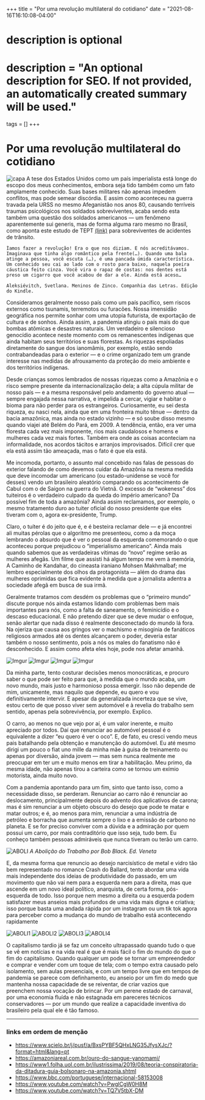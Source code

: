 +++
title = "Por uma revolução multilateral do cotidiano"
date = "2021-08-16T16:10:08-04:00"

#
# description is optional
#
# description = "An optional description for SEO. If not provided, an automatically created summary will be used."

tags = []
+++
# Por uma revolução multilateral do cotidiano
![capa](https://i.postimg.cc/fW3NNWSP/1-suf-PWq-Gh-Pb1h34wudu-Lm-HQ.jpg)
A tese dos Estados Unidos como um país imperialista está longe do escopo dos meus conhecimentos, embora seja tido também como um fato amplamente conhecido. Suas bases militares não apenas impedem conflitos, mas pode semear discórdia. E assim como aconteceu na guerra travada pela URSS no mesmo Afeganistão nos anos 80, causando terríveis traumas psicológicos nos soldados sobreviventes, acaba sendo esta também uma questão dos soldados americanos — um fenômeno aparentemente sui generis, mas de forma alguma raro mesmo no Brasil, como aponta este estudo de TEPT [(link)](https://www.scielo.br/j/pusf/a/BxsPYBF5QHxLNG35JfysXJc/?format=html&lang=pt) para sobreviventes de acidentes de trânsito.

    Íamos fazer a revolução! Era o que nos diziam. E nós acreditávamos. Imaginava que tinha algo romântico pela frente(…). Quando uma bala atinge a pessoa, você escuta (…), é uma pancada úmida característica. Um conhecido seu cai ao lado com o rosto para baixo, naquela poeira cáustica feito cinza. Você vira o rapaz de costas: nos dentes está preso um cigarro que você acabou de dar a ele. Ainda está aceso…

    Aleksiévitch, Svetlana. Meninos de Zinco. Companhia das Letras. Edição do Kindle.

Consideramos geralmente nosso país como um país pacífico, sem riscos externos como tsunamis, terremotos ou furacões. Nossa imensidão geográfica nos permite sonhar com uma utopia futurista, de exportação de cultura e de sonhos. Ainda assim, a pandemia atingiu o país mais do que bombas atômicas e desastres naturais. Um verdadeiro e silencioso genocídio acontece neste momento com os remanescentes indígenas que ainda habitam seus territórios e suas florestas. As riquezas espoliadas diretamente do sangue dos ianomâmis, por exemplo, estão sendo contrabandeadas para o exterior — e o crime organizado tem um grande interesse nas medidas de afrouxamento da proteção do meio ambiente e dos territórios indígenas.

Desde crianças somos lembrados de nossas riquezas como a Amazônia e o risco sempre presente da internacionalização dela; a alta cúpula militar de nosso país — e a mesma responsável pelo andamento do governo atual — sempre engajada nessa narrativa, e impelida a cercar, vigiar e habitar o bioma para não perder para os estrangeiros. Curiosamente, eu sei desta riqueza, eu nasci nela, ainda que em uma fronteira muito tênue — dentro da bacia amazônica, mas ainda no estado vizinho — e só soube disso mesmo quando viajei até Belém do Pará, em 2009. A tendência, então, era ver uma floresta cada vez mais imponente, rios mais caudalosos e homens e mulheres cada vez mais fortes. Também era onde as coisas aconteciam na informalidade, nos acordos tácitos e arranjos improvisados. Difícil crer que ela está assim tão ameaçada, mas o fato é que ela está.

Me incomoda, portanto, o assunto mal concebido nas falas de pessoas do exterior falando de como devemos cuidar da Amazônia na mesma medida que deve incomodar um americano (ou estado-unidense se você for desses) vendo um brasileiro aleatório comparando os acontecimento de Cabul com o de Saigon na guerra do Vietnã. O excesso de “wokeness” dos tuiteiros é o verdadeiro culpado da queda do império americano? Da possível fim de toda a amazônia? Ainda assim reclamamos, por exemplo, o mesmo tratamento duro ao tuiter oficial do nosso presidente que eles tiveram com o, agora ex-presidente, Trump.

Claro, o tuíter é do jeito que é, e é besteira reclamar dele — e já encontrei ali muitas pérolas que o algoritmo me presenteou, como a da moça lembrando o absurdo que é ver o pessoal da esquerda comemorando o que aconteceu porque prejudicou o “imperialismo americano”. Ainda mais quando sabemos que as verdadeiras vítimas do “novo” regime serão as mulheres afegãs. Um filme que assisti há algum tempo me vem à memória, A Caminho de Kandahar, do cineasta iraniano Mohsen Makhmalbaf; me lembro especialmente dos olhos da protagonista — além do drama das mulheres oprimidas que fica evidente à medida que a jornalista adentra a sociedade afegã em busca de sua irmã.

Geralmente tratamos com desdém os problemas que o “primeiro mundo” discute porque nós ainda estamos lidando com problemas bem mais importantes para nós, como a falta de saneamento, o feminicídio e o descaso educacional. E não pretendo dizer que se deve mudar o enfoque, senão alertar que nada disso é realmente desconectado do mundo lá fora. Na ojeriza que causa aos gringos ver o machismo e misoginia de fanáticos religiosos armados até os dentes alcançarem o poder, deveria estar também o nosso sentimento, pois a nós os males do fanatismo não é desconhecido. E assim como afeta eles hoje, pode nos afetar amanhã.

![Imgur](https://i.postimg.cc/vZbkcGDb/1.jpg)
![Imgur](https://i.postimg.cc/7Z9czjT7/2.jpg)
![Imgur](https://i.postimg.cc/tggcNDhc/3.jpg)
![Imgur](https://i.postimg.cc/zfPctW7G/4.jpg)

Da minha parte, tento costurar decisões menos monocráticas, e procuro saber o que pode ser feito para que, à medida que o mundo acaba, um novo mundo, mais justo e harmonioso possa emergir. Isso não depende de mim, unicamente, mas naquilo que depende, eu quero e vou definitivamente intervir. E apesar da generalizada incerteza que se vive, estou certo de que posso viver sem automóvel e à revelia do trabalho sem sentido, apenas pela sobrevivência, por exemplo. Explico.

O carro, ao menos no que vejo por aí, é um valor inerente, e muito apreciado por todos. Daí que renunciar ao automóvel pessoal é o equivalente a dizer “eu quero é ver o oco”. E, de fato, eu cresci vendo meus pais batalhando pela obtenção e manutenção do automóvel. Eu até mesmo dirigi um pouco o fiat uno mille da minha mãe à guisa de treinamento ou apenas por diversão, ainda jovem — mas sem nunca realmente me preocupar em ter um e muito menos em tirar a habilitação. Meu primo, da mesma idade, não apenas tirou a carteira como se tornou um exímio motorista, ainda muito novo.

Com a pandemia apontando para um fim, sinto que tanto isso, como a necessidade disso, se perderam. Renunciar ao carro não é renunciar ao deslocamento, principalmente depois do advento dos aplicativos de carona; mas é sim renunciar a um objeto obscuro do desejo que pode te matar e matar outros; e é, ao menos para mim, renunciar a uma indústria de petróleo e borracha que aumenta sempre o lixo e a emissão de carbono no planeta. E se for preciso conviver com a dúvida e a admiração por quem possui um carro, por mais contraditório que isso seja, tudo bem. Eu conheço também pessoas admiráveis que nunca tiveram ou terão um carro.

![ABOLI](https://i.postimg.cc/NM9PWMC7/aboli.jpg)
*A Abolição do Trabalho por Bob Black. Ed. Veneta*

E, da mesma forma que renuncio ao desejo narcisístico de metal e vidro tão bem representado no romance Crash do Ballard, tento abordar uma vida mais independente dos ideias de produtividade do passado, em um movimento que não vai nem para a esquerda nem para a direita, mas que ascende em um novo ideal político, anarquista, de certa forma, pós-esquerda de todo. Isso porque nem mesmo a direita ou a esquerda podem satisfazer meus anseios mais profundos de uma vida mais digna e criativa; isso porque basta uma andada rápida por um instagram ou um tik tok agora para perceber como a mudança do mundo de trabalho está acontecendo rapidamente

![ABOLI1](https://i.postimg.cc/ydMrBHwq/aboli1.jpg)
![ABOLI2](https://i.postimg.cc/PJ1V57jC/aboli2.jpg)
![ABOLI3](https://i.postimg.cc/9X9nbD7c/aboli3.jpg)
![ABOLI4](https://i.postimg.cc/9FjNncdZ/aboli4.jpg)

O capitalismo tardio já se faz um conceito ultrapassado quando tudo o que se vê em notícias e na vida real é que é mais fácil o fim do mundo do que o fim do capitalismo. Quando qualquer um pode se tornar um empreendedor e comprar e vender com um toque de tela; com o tempo extra causado pelo isolamento, sem aulas presenciais, e com um tempo livre que em tempos de pandemia se parece com definhamento, eu anseio por um fim do medo que mantenha nossa capacidade de se reiventar, de criar vazios que preenchem nossa vocação de brincar. Por um perene estado de carnaval, por uma economia fluída e não estagnada em pareceres técnicos conservadores — por um mundo que realize a capacidade inventiva do brasileiro pela qual ele é tão famoso.

---
### links em ordem de menção

- https://www.scielo.br/j/pusf/a/BxsPYBF5QHxLNG35JfysXJc/?format=html&lang=pt 
- https://amazoniareal.com.br/ouro-do-sangue-yanomami/
- https://www1.folha.uol.com.br/ilustrissima/2019/08/teoria-conspiratoria-da-ditadura-guia-bolsonaro-na-amazonia.shtml
- https://www.bbc.com/portuguese/internacional-58153008
- https://www.youtube.com/watch?v=PwglCgW0H8M
- https://www.youtube.com/watch?v=TQ7V5tbX-DM

